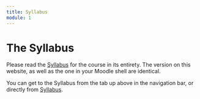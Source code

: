 ```yaml
---
title: Syllabus
module: 1
---
```


# The Syllabus

Please read the <a href="{{site.baseurl}}/syllabus/" target="_blank">Syllabus</a> for the course in its entirety. The version on this website, as well as the one in your Moodle shell are identical.

You can get to the Syllabus from the tab up above in the navigation bar, or directly from <a href="{{site.baseurl}}/syllabus/" target="_blank">Syllabus</a>.


<!-- put in a different movie?

<div class="embed-responsive embed-responsive-16by9"><iframe class="embed-responsive-item" src="https://www.youtube.com/embed/l7Xfo9rntmM" frameborder="0" allowfullscreen></iframe></div>

-->